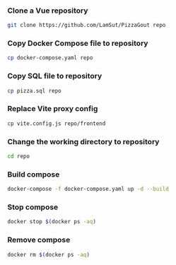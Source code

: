 ### Clone a Vue repository
```bash
git clone https://github.com/LamSut/PizzaGout repo
```
### Copy Docker Compose file to repository
```bash
cp docker-compose.yaml repo
```
### Copy SQL file to repository
```bash
cp pizza.sql repo
```
### Replace Vite proxy config
```bash
cp vite.config.js repo/frontend
```
### Change the working directory to repository
```bash
cd repo
```
### Build compose
```bash
docker-compose -f docker-compose.yaml up -d --build
```
### Stop compose
```bash
docker stop $(docker ps -aq)
```
### Remove compose
```bash
docker rm $(docker ps -aq)
```
